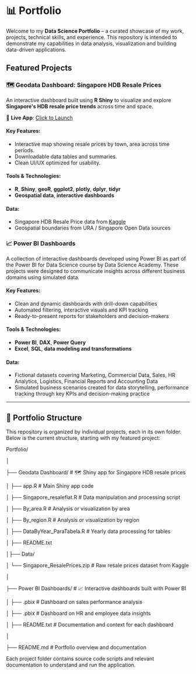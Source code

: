 # 📊 Portfolio

Welcome to my **Data Science Portfolio** – a curated showcase of my work, projects, technical skills, and experience. This repository is intended to demonstrate my capabilities in data analysis, visualization and building data-driven applications.

## Featured Projects

### 🗺️ Geodata Dashboard: Singapore HDB Resale Prices

An interactive dashboard built using **R Shiny** to visualize and explore **Singapore's HDB resale price trends** across time and space.

🔗 **Live App**: [Click to Launch](https://leticiacocato.shinyapps.io/geodata_project/)  

#### Key Features:
- Interactive map showing resale prices by town, area across time periods.
- Downloadable data tables and summaries.
- Clean UI/UX optimized for usability.

#### Tools & Technologies:
- **R**, **Shiny**, **geoR**, **ggplot2**, **plotly**, **dplyr**, **tidyr**
- **Geospatial data**, **interactive dashboards**

#### Data:
- Singapore HDB Resale Price data from [Kaggle]([https://www.kaggle.com/](https://www.kaggle.com/datasets/talietzin/singapore-hdb-resale-prices-1990-to-2023))
- Geospatial boundaries from URA / Singapore Open Data sources

### 📈 Power BI Dashboards

A collection of interactive dashboards developed using Power BI as part of the Power BI for Data Science course by Data Science Academy. These projects were designed to communicate insights across different business domains using simulated data.

#### Key Features:

- Clean and dynamic dashboards with drill-down capabilities
- Automated filtering, interactive visuals and KPI tracking
- Ready-to-present reports for stakeholders and decision-makers

#### Tools & Technologies:

- **Power BI**, **DAX**, **Power Query**
- **Excel**, **SQL**, **data modeling and transformations**

#### Data:

- Fictional datasets covering Marketing, Commercial Data, Sales, HR Analytics, Logistics, Financial Reports and Accounting Data
- Simulated business scenarios created for data storytelling, performance tracking through key KPIs and decision-making practice

---

## 📂 Portfolio Structure

This repository is organized by individual projects, each in its own folder. Below is the current structure, starting with my featured project:


Portfolio/

│

├── Geodata Dashboard/ # 🗺️ Shiny app for Singapore HDB resale prices

│ ├── app.R # Main Shiny app code

│ ├── Singapore_resaleflat.R # Data manipulation and processing script

│ ├── By_area.R # Analysis or visualization by area

│ ├── By_region.R # Analysis or visualization by region

│ ├── DataByYear_ParaTabela.R # Yearly data processing for tables

│ ├── README.txt 

│├── Data/ 

│ └── Singapore_ResalePrices.zip # Raw resale prices dataset from Kaggle

│

├── Power BI Dashboards/ # 📈 Interactive dashboards built with Power BI

│   ├──  .pbix # Dashboard on sales performance analysis

│   ├──  .pbix # Dashboard on HR and employee data insights

│   ├── README.txt # Documentation and context for each dashboard

│

├── README.md # Portfolio overview and documentation


Each project folder contains source code scripts and relevant documentation to understand and run the application. 
